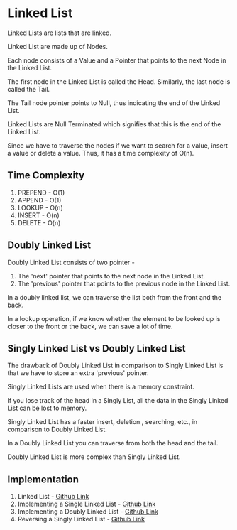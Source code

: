 # Linked List

Linked Lists are lists that are linked.

Linked List are made up of Nodes.

Each node consists of a Value and a Pointer that points to the next Node in the Linked List.

The first node in the Linked List is called the Head. Similarly, the last node is called the Tail.

The Tail node pointer points to Null, thus indicating the end of the Linked List.

Linked Lists are Null Terminated which signifies that this is the end of the Linked List.

Since we have to traverse the nodes if we want to search for a value, insert a value or delete a value. Thus, it has a time complexity of O(n).

## Time Complexity

1. PREPEND - O(1)
2. APPEND - O(1)
3. LOOKUP - O(n)
4. INSERT - O(n)
5. DELETE - O(n)

## Doubly Linked List

Doubly Linked List consists of two pointer -

1. The 'next' pointer that points to the next node in the Linked List.
2. The 'previous' pointer that points to the previous node in the Linked List.

In a doubly linked list, we can traverse the list both from the front and the back.

In a lookup operation, if we know whether the element to be looked up is closer to the front or the back, we can save a lot of time.

## Singly Linked List vs Doubly Linked List

The drawback of Doubly Linked List in comparison to Singly Linked List is that we have to store an extra 'previous' pointer.

Singly Linked Lists are used when there is a memory constraint.

If you lose track of the head in a Singly List, all the data in the Singly Linked List can be lost to memory.

Singly Linked List has a faster insert, deletion , searching, etc., in comparison to Doubly Linked List.

In a Doubly Linked List you can traverse from both the head and the tail.

Doubly Linked List is more complex than Singly Linked List.

## Implementation

1. Linked List - [Github Link](https://github.com/grandeurkoe/data-structures-and-algorithms/tree/4f0a0409009e63683acc86bdb94471532b085e7e/data-structures/linked-list/linked-list)
2. Implementing a Single Linked List - [Github Link](https://github.com/grandeurkoe/data-structures-and-algorithms/tree/ddd45ffe40e2e229c13f576ba84bbb098ba77da4/data-structures/linked-list/implementing-a-singly-linked-list)
3. Implementing a Doubly Linked List - [Github Link](https://github.com/grandeurkoe/data-structures-and-algorithms/tree/d7048c5693605eda2bf6e9d1739bea1dc7e7d160/data-structures/linked-list/implementing-a-doubly-linked-list)
4. Reversing a Singly Linked List - [Github Link](https://github.com/grandeurkoe/data-structures-and-algorithms/tree/648c1c19db56e27e925865b8f74470064f897527/data-structures/linked-list/reversing-a-singly-linked-list)